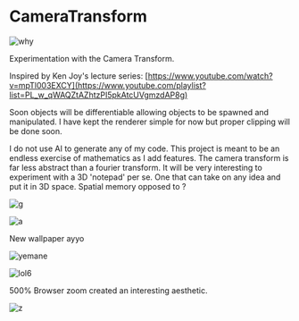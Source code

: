# CameraTransform
![why](https://github.com/samcoble/CameraTransform/assets/32228102/385a701e-9970-466d-9598-142057df9fd9)


Experimentation with the Camera Transform.

Inspired by Ken Joy's lecture series: [https://www.youtube.com/watch?v=mpTl003EXCY](https://www.youtube.com/playlist?list=PL_w_qWAQZtAZhtzPI5pkAtcUVgmzdAP8g)

Soon objects will be differentiable allowing objects to be spawned and manipulated.
I have kept the renderer simple for now but proper clipping will be done soon.

I do not use AI to generate any of my code.
This project is meant to be an endless exercise of mathematics as I add features. The camera transform is far less abstract than a fourier transform.
It will be very interesting to experiment with a 3D 'notepad' per se. One that can take on any idea and put it in 3D space. Spatial memory opposed to ?   

![g](https://github.com/samcoble/CameraTransform/assets/32228102/0bbd117e-f5ca-4d56-8144-c33f8c18b458)


![a](https://github.com/samcoble/CameraTransform/assets/32228102/0bd358c6-f419-4f57-896f-94bf2c84d3ec)

New wallpaper ayyo

![yemane](https://github.com/samcoble/CameraTransform/assets/32228102/9776e7f2-9d8e-444a-8106-3f9477ebd680)

![lol6](https://github.com/samcoble/CameraTransform/assets/32228102/84e7c787-7f3a-4d33-82a1-c9c3b57837a4)

500% Browser zoom created an interesting aesthetic.

![z](https://github.com/samcoble/CameraTransform/assets/32228102/f72532c8-51c6-4779-816e-90a506dcb637)



